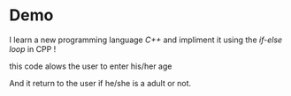 # Demo

I learn a new programming language *C++* and impliment it using the *if-else loop* in CPP !

this code alows the user to enter his/her age 

And it return to the user if he/she is a adult or not.
